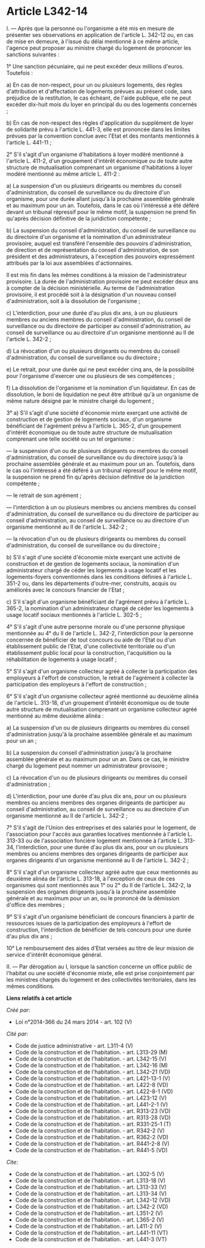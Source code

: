# Article L342-14

I. ― Après que la personne ou l'organisme a été mis en mesure de présenter ses observations en application de l'article L.
342-12 ou, en cas de mise en demeure, à l'issue du délai mentionné à ce même article, l'agence peut proposer au ministre
chargé du logement de prononcer les sanctions suivantes : 

1° Une sanction pécuniaire, qui ne peut excéder deux millions d'euros. Toutefois : 

a) En cas de non-respect, pour un ou plusieurs logements, des règles d'attribution et d'affectation de logements prévues au
présent code, sans préjudice de la restitution, le cas échéant, de l'aide publique, elle ne peut excéder dix-huit mois du
loyer en principal du ou des logements concernés ; 

b) En cas de non-respect des règles d'application du supplément de loyer de solidarité prévu à l'article L. 441-3, elle est
prononcée dans les limites prévues par la convention conclue avec l'Etat et des montants mentionnés à l'article L. 441-11 ; 

2° S'il s'agit d'un organisme d'habitations à loyer modéré mentionné à l'article L. 411-2, d'un groupement d'intérêt
économique ou de toute autre structure de mutualisation comprenant un organisme d'habitations à loyer modéré mentionné au
même article L. 411-2 : 

a) La suspension d'un ou plusieurs dirigeants ou membres du conseil d'administration, du conseil de surveillance ou du
directoire d'un organisme, pour une durée allant jusqu'à la prochaine assemblée générale et au maximum pour un an. Toutefois,
dans le cas où l'intéressé a été déféré devant un tribunal répressif pour le même motif, la suspension ne prend fin qu'après
décision définitive de la juridiction compétente ; 

b) La suspension du conseil d'administration, du conseil de surveillance ou du directoire d'un organisme et la nomination
d'un administrateur provisoire, auquel est transféré l'ensemble des pouvoirs d'administration, de direction et de
représentation du conseil d'administration, de son président et des administrateurs, à l'exception des pouvoirs expressément
attribués par la loi aux assemblées d'actionnaires. 

Il est mis fin dans les mêmes conditions à la mission de l'administrateur provisoire. La durée de l'administration provisoire
ne peut excéder deux ans à compter de la décision ministérielle. Au terme de l'administration provisoire, il est procédé soit
à la désignation d'un nouveau conseil d'administration, soit à la dissolution de l'organisme ; 

c) L'interdiction, pour une durée d'au plus dix ans, à un ou plusieurs membres ou anciens membres du conseil
d'administration, du conseil de surveillance ou du directoire de participer au conseil d'administration, au conseil de
surveillance ou au directoire d'un organisme mentionné au II de l'article L. 342-2 ; 

d) La révocation d'un ou plusieurs dirigeants ou membres du conseil d'administration, du conseil de surveillance ou du
directoire ; 

e) Le retrait, pour une durée qui ne peut excéder cinq ans, de la possibilité pour l'organisme d'exercer une ou plusieurs de
ses compétences ; 

f) La dissolution de l'organisme et la nomination d'un liquidateur. En cas de dissolution, le boni de liquidation ne peut
être attribué qu'à un organisme de même nature désigné par le ministre chargé du logement ; 

3° a) S'il s'agit d'une société d'économie mixte exerçant une activité de construction et de gestion de logements sociaux,
d'un organisme bénéficiant de l'agrément prévu à l'article L. 365-2, d'un groupement d'intérêt économique ou de toute autre
structure de mutualisation comprenant une telle société ou un tel organisme : 

― la suspension d'un ou de plusieurs dirigeants ou membres du conseil d'administration, du conseil de surveillance ou du
directoire jusqu'à la prochaine assemblée générale et au maximum pour un an. Toutefois, dans le cas où l'intéressé a été
déféré à un tribunal répressif pour le même motif, la suspension ne prend fin qu'après décision définitive de la juridiction
compétente ; 

― le retrait de son agrément ; 

― l'interdiction à un ou plusieurs membres ou anciens membres du conseil d'administration, du conseil de surveillance ou du
directoire de participer au conseil d'administration, au conseil de surveillance ou au directoire d'un organisme mentionné au
II de l'article L. 342-2 ; 

― la révocation d'un ou de plusieurs dirigeants ou membres du conseil d'administration, du conseil de surveillance ou du
directoire ; 

b) S'il s'agit d'une société d'économie mixte exerçant une activité de construction et de gestion de logements sociaux, la
nomination d'un administrateur chargé de céder les logements à usage locatif et les logements-foyers conventionnés dans les
conditions définies à l'article L. 351-2 ou, dans les départements d'outre-mer, construits, acquis ou améliorés avec le
concours financier de l'Etat ; 

c) S'il s'agit d'un organisme bénéficiant de l'agrément prévu à l'article L. 365-2, la nomination d'un administrateur chargé
de céder les logements à usage locatif sociaux mentionnés à l'article L. 302-5 ; 

4° S'il s'agit d'une autre personne morale ou d'une personne physique mentionnée au 4° du II de l'article L. 342-2,
l'interdiction pour la personne concernée de bénéficier de tout concours ou aide de l'Etat ou d'un établissement public de
l'Etat, d'une collectivité territoriale ou d'un établissement public local pour la construction, l'acquisition ou la
réhabilitation de logements à usage locatif ; 

5° S'il s'agit d'un organisme collecteur agréé à collecter la participation des employeurs à l'effort de construction, le
retrait de l'agrément à collecter la participation des employeurs à l'effort de construction ; 

6° S'il s'agit d'un organisme collecteur agréé mentionné au deuxième alinéa de l'article L. 313-18, d'un groupement d'intérêt
économique ou de toute autre structure de mutualisation comprenant un organisme collecteur agréé mentionné au même deuxième
alinéa : 

a) La suspension d'un ou de plusieurs dirigeants ou membres du conseil d'administration jusqu'à la prochaine assemblée
générale et au maximum pour un an ; 

b) La suspension du conseil d'administration jusqu'à la prochaine assemblée générale et au maximum pour un an. Dans ce cas,
le ministre chargé du logement peut nommer un administrateur provisoire ; 

c) La révocation d'un ou de plusieurs dirigeants ou membres du conseil d'administration ; 

d) L'interdiction, pour une durée d'au plus dix ans, pour un ou plusieurs membres ou anciens membres des organes dirigeants
de participer au conseil d'administration, au conseil de surveillance ou au directoire d'un organisme mentionné au II de
l'article L. 342-2 ; 

7° S'il s'agit de l'Union des entreprises et des salariés pour le logement, de l'association pour l'accès aux garanties
locatives mentionnée à l'article L. 313-33 ou de l'association foncière logement mentionnée à l'article L. 313-34,
l'interdiction, pour une durée d'au plus dix ans, pour un ou plusieurs membres ou anciens membres des organes dirigeants de
participer aux organes dirigeants d'un organisme mentionné au II de l'article L. 342-2 ; 

8° S'il s'agit d'un organisme collecteur agréé autre que ceux mentionnés au deuxième alinéa de l'article L. 313-18, à
l'exception de ceux de ces organismes qui sont mentionnés aux 1° ou 2° du II de l'article L. 342-2, la suspension des organes
dirigeants jusqu'à la prochaine assemblée générale et au maximum pour un an, ou le prononcé de la démission d'office des
membres ; 

9° S'il s'agit d'un organisme bénéficiant de concours financiers à partir de ressources issues de la participation des
employeurs à l'effort de construction, l'interdiction de bénéficier de tels concours pour une durée d'au plus dix ans ; 

10° Le remboursement des aides d'Etat versées au titre de leur mission de service d'intérêt économique général. 

II. ― Par dérogation au I, lorsque la sanction concerne un office public de l'habitat ou une société d'économie mixte, elle
est prise conjointement par les ministres chargés du logement et des collectivités territoriales, dans les mêmes conditions.

**Liens relatifs à cet article**

_Créé par_:

  - Loi n°2014-366 du 24 mars 2014 - art. 102 (V)

_Cité par_:

  - Code de justice administrative - art. L311-4 (V)
  - Code de la construction et de l'habitation. - art. L313-29 (M)
  - Code de la construction et de l'habitation. - art. L342-15 (V)
  - Code de la construction et de l'habitation. - art. L342-16 (M)
  - Code de la construction et de l'habitation. - art. L342-21 (VD)
  - Code de la construction et de l'habitation. - art. L421-13-1 (V)
  - Code de la construction et de l'habitation. - art. L422-8 (VD)
  - Code de la construction et de l'habitation. - art. L422-8-1 (VD)
  - Code de la construction et de l'habitation. - art. L423-12 (V)
  - Code de la construction et de l'habitation. - art. L441-2-1 (V)
  - Code de la construction et de l'habitation. - art. R313-23 (VD)
  - Code de la construction et de l'habitation. - art. R313-28 (VD)
  - Code de la construction et de l'habitation. - art. R331-25-1 (T)
  - Code de la construction et de l'habitation. - art. R342-2 (V)
  - Code de la construction et de l'habitation. - art. R362-2 (VD)
  - Code de la construction et de l'habitation. - art. R441-2-8 (V)
  - Code de la construction et de l'habitation. - art. R441-5 (VD)

_Cite_:

  - Code de la construction et de l'habitation. - art. L302-5 (V)
  - Code de la construction et de l'habitation. - art. L313-18 (V)
  - Code de la construction et de l'habitation. - art. L313-33 (V)
  - Code de la construction et de l'habitation. - art. L313-34 (V)
  - Code de la construction et de l'habitation. - art. L342-12 (VD)
  - Code de la construction et de l'habitation. - art. L342-2 (VD)
  - Code de la construction et de l'habitation. - art. L351-2 (V)
  - Code de la construction et de l'habitation. - art. L365-2 (V)
  - Code de la construction et de l'habitation. - art. L411-2 (V)
  - Code de la construction et de l'habitation. - art. L441-11 (VT)
  - Code de la construction et de l'habitation. - art. L441-3 (VT)
